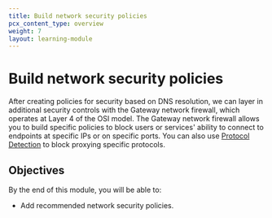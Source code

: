 ```yaml
---
title: Build network security policies
pcx_content_type: overview
weight: 7
layout: learning-module
---
```


# Build network security policies

After creating policies for security based on DNS resolution, we can layer in additional security controls with the Gateway network firewall, which operates at Layer 4 of the OSI model. The Gateway network firewall allows you to build specific policies to block users or services' ability to connect to endpoints at specific IPs or on specific ports. You can also use [Protocol Detection](https://developers.cloudflare.com/cloudflare-one/policies/gateway/network-policies/protocol-detection/) to block proxying specific protocols.

## Objectives

By the end of this module, you will be able to:

- Add recommended network security policies.
